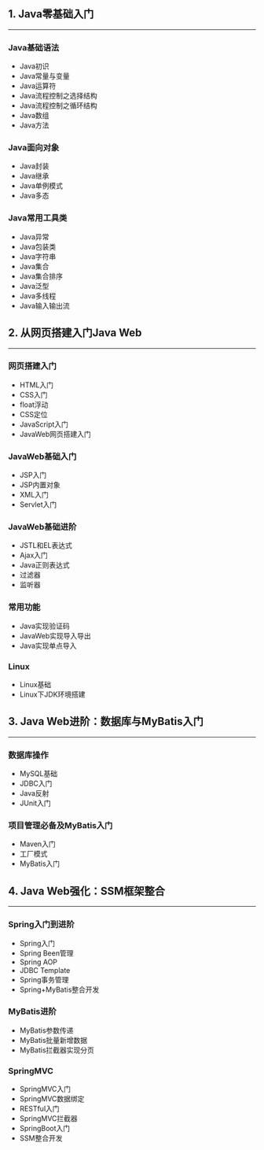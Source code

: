 
## 1. Java零基础入门
---
### Java基础语法
- Java初识
- Java常量与变量
- Java运算符
- Java流程控制之选择结构
- Java流程控制之循环结构
- Java数组
- Java方法
### Java面向对象
- Java封装
- Java继承
- Java单例模式
- Java多态
### Java常用工具类
- Java异常
- Java包装类
- Java字符串
- Java集合
- Java集合排序
- Java泛型
- Java多线程
- Java输入输出流
## 2. 从网页搭建入门Java Web
---

### 网页搭建入门
- HTML入门
- CSS入门
- float浮动
- CSS定位
- JavaScript入门
- JavaWeb网页搭建入门
### JavaWeb基础入门
- JSP入门
- JSP内置对象
- XML入门
- Servlet入门
### JavaWeb基础进阶
- JSTL和EL表达式
- Ajax入门
- Java正则表达式
- 过滤器
- 监听器
### 常用功能
- Java实现验证码
- JavaWeb实现导入导出
- Java实现单点导入
### Linux
- Linux基础
- Linux下JDK环境搭建
## 3. Java Web进阶：数据库与MyBatis入门
---

### 数据库操作
- MySQL基础
- JDBC入门
- Java反射
- JUnit入门
### 项目管理必备及MyBatis入门
- Maven入门
- 工厂模式
- MyBatis入门
## 4. Java Web强化：SSM框架整合
---

### Spring入门到进阶
- Spring入门
- Spring Been管理
- Spring AOP
- JDBC Template
- Spring事务管理
- Spring+MyBatis整合开发
### MyBatis进阶
- MyBatis参数传递
- MyBatis批量新增数据
- MyBatis拦截器实现分页
### SpringMVC
- SpringMVC入门
- SpringMVC数据绑定
- RESTful入门
- SpringMVC拦截器
- SpringBoot入门
- SSM整合开发


